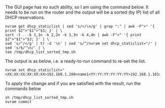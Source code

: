 The GUI page has no such ability, so I am using the command below. It needs to be run on the router and the output will be a sorted (by IP) list of all DHCP reservations.
```
nvram get dhcp_staticlist | sed 's/</\n/g' | grep ":" | awk -F">" '{ print $2">"$1">"$3; }' | \
sort -t . -k 1,1n -k 2,2n -k 3,3n -k 4,4n | awk -F">" '{ print $2">"$1">"$3; }' | \
sed 's/^/</g' | tr -d '\n' | sed 's/^/nvram set dhcp_staticlist="/' | sed 's/$/"\n/' | \
tee /tmp/dhcp_list_sorted_tmp.sh
```
The output is as below, i.e. a ready-to-run command to re-set the list. 
```
nvram set dhcp_staticlist="<XX:XX:XX:XX:XX:XX>192.168.1.100>name1<YY:YY:YY:YY:YY:YY>192.168.1.101>name2<ZZ:ZZ:ZZ:ZZ:ZZ:ZZ>192.168.1.102>name3"
```
To apply the change and if you are satisfied with the result, run the commands below 
```
sh /tmp/dhcp_list_sorted_tmp.sh
nvram commit
```
